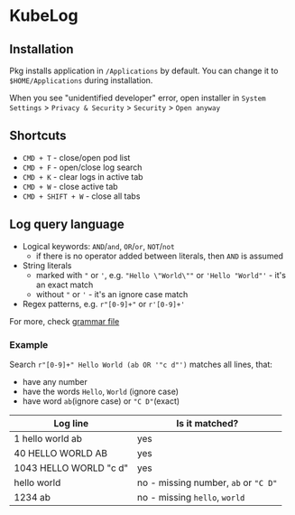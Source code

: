 # KubeLog

## Installation

Pkg installs application in `/Applications` by default. You can change it to `$HOME/Applications` during
installation.

When you see "unidentified developer" error,
open installer in `System Settings` > `Privacy & Security` > `Security` > `Open anyway`

## Shortcuts

* `CMD + T` - close/open pod list
* `CMD + F` - open/close log search
* `CMD + K` - clear logs in active tab
* `CMD + W` - close active tab
* `CMD + SHIFT + W` - close all tabs

## Log query language

- Logical keywords: `AND`/`and`, `OR`/`or`, `NOT`/`not`
  - if there is no operator added between literals, then `AND` is assumed
- String literals
  - marked with `"` or `'`, e.g. `"Hello \"World\""` or `'Hello "World"'` - it's an exact match
  - without `"` or `'` - it's an ignore case match
- Regex patterns, e.g. `r"[0-9]+"` or `r'[0-9]+'`

For more, check [grammar file](src/main/antlr/com/kube/log/search/query/SearchQuery.g4)

### Example

Search
`r"[0-9]+" Hello World (ab OR '"c d"')`
matches all lines, that: 
- have any number
- have the words `Hello`, `World` (ignore case)
- have word `ab`(ignore case) or `"C D"`(exact)
  
| Log line               | Is it matched?                       |
|------------------------|--------------------------------------|
| 1 hello world ab       | yes                                  |
| 40 HELLO WORLD AB      | yes                                  |
| 1043 HELLO WORLD "c d" | yes                                  |
| hello world            | no - missing number, `ab` or `"C D"` |
| 1234 ab                | no - missing `hello`, `world`        |

